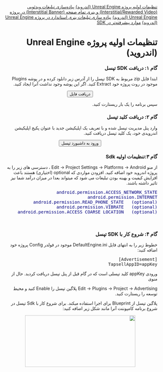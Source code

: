 <div dir="rtl" align="right">
<a href="#part1">تنظیمات اولیه پروژه Unreal Engine (اندروید)</a>
  <a href="#part2">پیاده‌سازی تبلیغات ویدئویی (Interstitial/Rewarded Video) و بنری تمام صفحه (Interstitial Banner) در پروژه Unreal Engine (اندروید)</a>
  <a href="#part3">پیاده سازی تبلیغات بنری استاندارد در پروژه Unreal Engine (اندروید)</a>
  <a href="#part4">موارد پیشرفته‌تر در SDK</a>
</div>

<div dir="rtl" align="right" id="part1">
  <h1>تنظیمات اولیه پروژه Unreal Engine (اندروید)</h>
  <h3>گام ۱: دریافت SDK تپسل</h3>
ابتدا فایل zip مربوط به SDK تپسل را از آدرس زیر دانلود کرده و در پوشه Plugins موجود در روت پروژه خود Extract کنید. اگر این پوشه وجود نداشت آنرا ایجاد کنید.
<p style="text-align: center;"><a href="https://storage.backtory.com/tapsell-server/sdk/tapsell-unrealengine-1.1.0.zip"><button>دریافت فایل</button></a></p>
<p style="text-align: right;">سپس برنامه را یک بار ریستارت کنید.</p>

<h3>گام ۲: دریافت کلید تپسل</h3>
وارد پنل مدیریت تپسل شده و با تعریف یک اپلیکیشن جدید با عنوان پکیج اپلیکیشن اندرویدی خود، یک کلید تپسل دریافت کنید.
<p style="text-align: center;"><a href="https://dashboard.tapsell.ir"><button>ورود به داشبورد تپسل</button></a></p>

<h3>گام ۳:تنظیمات اولیه Sdk</h3>
از منو Edit -&gt; Project Settings -&gt; Platforms -&gt; Android ، دسترسی های زیر را به پروژه اندروید خود اضافه کنید. افزودن مواردی که optional (اختیاری) هستند باعث افزایش کیفیت و بهینه بودن تبلیغات می شود که میتواند بعدا در میزان درآمد شما نیز تاثیر داشته باشند.
<pre style="direction: ltr;"><span style="color: #000080;">android.permission.ACCESS_NETWORK_STATE
android.permission.INTERNET
android.permission.READ_PHONE_STATE   (optional)
android.permission.VIBRATE   (optional)
android.permission.ACCESS_COARSE_LOCATION   (optional)
</span></pre>
&nbsp;
<h3>گام ۴: شروع کار با SDK تپسل</h3>
خطوط زیر را به انتهای فایل DefaultEngine.ini موجود در فولدر Config پروژه خود اضافه کنید:
<pre style="direction: ltr;">[Advertisement]
TapsellAppID=appKey</pre>
ورودی appKey کلید تپسلی است که در گام قبل از پنل تپسل دریافت کردید. حال از منوی

Edit -&gt; Plugins -&gt; Project -&gt; Advertising پلاگین تپسل را Enable کنید و محیط توسعه را ریستارت کنید.

پلاگین تپسل از Blueprint برای اجرا استفاده میکند. برای شروع کار با Sdk تپسل در شروع برنامه کامپوننت آنرا مانند شکل زیر اضافه کنید:
<p style="text-align: center;"><img class="size-full wp-image-2259 aligncenter" src="https://answers.tapsell.ir/wp-content/uploads/2017/12/1.jpg" alt="" width="359" height="168" /></p>

</div>

<div id="part2">
  </div>

